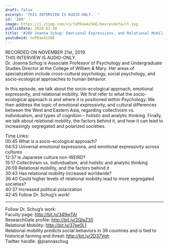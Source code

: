 ```yaml
---
draft: false
excerpt: 'THIS INTERVIEW IS AUDIO-ONLY.  '
id: '288'
image: https://i.ytimg.com/vi/tePDaa4zSbE/maxresdefault.jpg
publishDate: 2020-01-30
title: '#288 Joanna Schug: Emotional Expressions, and Relational Mobility'
youtubeid: tePDaa4zSbE
---
```

<div class="timelinks">

RECORDED ON NOVEMBER 21st, 2019.  
THIS INTERVIEW IS AUDIO-ONLY.  
Dr. Joanna Schug is Associate Professor of Psychology and Undergraduate Studies Director at the College of William & Mary. Her areas of specialization include cross-cultural psychology, social psychology, and socio-ecological approaches to human behavior.

In this episode, we talk about the socio-ecological approach, emotional expressivity, and relational mobility. We first refer to what the socio-ecological approach is and where it is positioned within Psychology. We then address the topic of emotional expressivity, and cultural differences between the West and Eastern Asia, regarding collectivism vs. individualism, and types of cognition – holistic and analytic thinking. Finally, we talk about relational mobility, the factors behind it, and how it can lead to increasingly segregated and polarized societies.

Time Links:  
<time>00:45</time> What is a socio-ecological approach?   
<time>04:53</time> Universal emotional expressions, and emotional expressivity across cultures  
<time>12:37</time> Is Japanese culture non-WEIRD?  
<time>15:17</time> Collectivism vs. individualism, and holistic and analytic thinking  
<time>26:59</time> Relational mobility, and the factors behind it  
<time>30:43</time> Has relational mobility increased worldwide?  
<time>36:40</time> Could higher levels of relational mobility lead to more segregated societies?  
<time>40:37</time> Increased political polarization  
<time>42:45</time> Follow Dr. Schug’s work!

---

Follow Dr. Schug’s work:  
Faculty page: http://bit.ly/349wTAi  
ResearchGate profile: http://bit.ly/2QIaZ35  
Relational Mobility: http://bit.ly/37se0L1  
Relational mobility predicts social behaviors in 39 countries and is tied to historical farming and threat: http://bit.ly/2D37Vqh  
Twitter handle: @joannaschug
</div>

